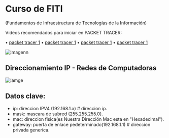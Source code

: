 # Curso de FITI
(Fundamentos de Infraestructura de Tecnologías de la Información)

Videos recomendados para iniciar en PACKET TRACER:

•	[packet tracer 1](https://www.youtube.com/watch?v=4Gb97l1fSmA&t=1s)
•	[packet tracer 1](https://www.youtube.com/watch?v=aJLH13f_JWg&list=PLA--lOmbTn3Om7gGkVLmaVCu4Ny0ZZD9Z&index=2)
•	[packet tracer 1](https://www.youtube.com/watch?v=ke3aQjNFwxE&list=PLA--lOmbTn3Om7gGkVLmaVCu4Ny0ZZD9Z&index=3)
•	[packet tracer 1](https://www.youtube.com/watch?v=QpE45sUbZug&list=PLA--lOmbTn3Om7gGkVLmaVCu4Ny0ZZD9Z&index=4)


![imagenn](https://github.com/dretcm/Redes-ACM/blob/main/redes_images/M_osi_TCPIP.png?raw=true)

## Direccionamiento IP - Redes de Computadoras

![iamge](https://github.com/dretcm/Redes-ACM/blob/main/redes_images/ip_address.gif?raw=true)

## Datos clave:

* ip: direccion IPV4 (192.168.1.x) # direccion ip.
* mask: mascara de subred (255.255.255.0).
* mac: direccion fisica(es Nuestra Dirección Mac esta en "Hexadecimal").
* gateway: puerta de enlace pedeterminado(192.168.1.1) # direccion privada generica.
